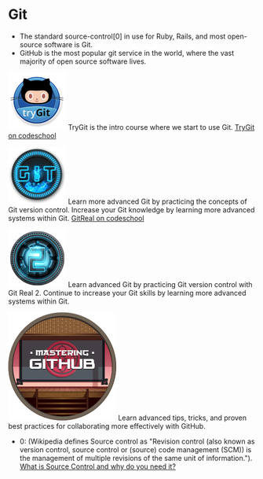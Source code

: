 Git
====

* The standard source-control[0] in use for Ruby, Rails, and most open-source software is Git.
* GitHub is the most popular git service in the world, where the vast majority of open source software lives.

![try-git](/images/try-git.png) TryGit is the intro course where we start to use Git. [TryGit on codeschool](https://www.codeschool.com/courses/try-git)

![git-real](/images/git-real.png)
Learn more advanced Git by practicing the concepts of Git version control. Increase your Git knowledge by learning more advanced systems within Git. [GitReal on codeschool](https://www.codeschool.com/courses/git-real)

![git-real2](/images/git-real2.png)
Learn advanced Git by practicing Git version control with Git Real 2. Continue to increase your Git skills by learning more advanced systems within Git.

![github](/images/github.png)
Learn advanced tips, tricks, and proven best practices for collaborating more effectively with GitHub.

* 0: (Wikipedia defines Source control as "Revision control (also known as version control, source control or (source) code management (SCM)) is the management of multiple revisions of the same unit of information."). [What is Source Control and why do you need it?](http://discuss.joelonsoftware.com/default.asp?W190)
